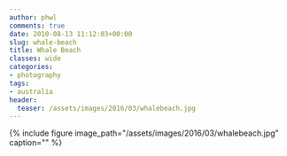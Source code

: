 ```yaml
---
author: phwl
comments: true
date: 2010-08-13 11:12:03+00:00
slug: whale-beach
title: Whale Beach
classes: wide
categories:
- photography
tags:
- australia
header:
  teaser: /assets/images/2016/03/whalebeach.jpg
---
```


{% include figure image_path="/assets/images/2016/03/whalebeach.jpg" caption="" %}
